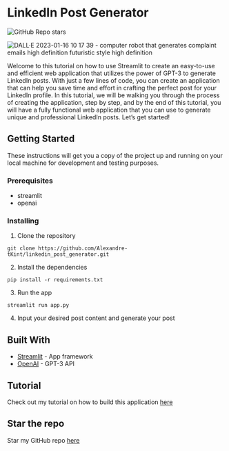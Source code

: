 # LinkedIn Post Generator

![GitHub Repo stars](https://img.shields.io/github/stars/Alexandre-tKint/linkedin_post_generator?style=social)

![DALL·E 2023-01-16 10 17 39 - computer robot that generates complaint emails high definition futuristic style high definition](https://user-images.githubusercontent.com/72978637/213577143-e8b1b0eb-a24a-4fe1-895e-b7bf08acc0b1.png)

Welcome to this tutorial on how to use Streamlit to create an easy-to-use and efficient web application that utilizes the power of GPT-3 to generate LinkedIn posts. With just a few lines of code, you can create an application that can help you save time and effort in crafting the perfect post for your LinkedIn profile. In this tutorial, we will be walking you through the process of creating the application, step by step, and by the end of this tutorial, you will have a fully functional web application that you can use to generate unique and professional LinkedIn posts. Let’s get started!


## Getting Started

These instructions will get you a copy of the project up and running on your local machine for development and testing purposes.

### Prerequisites

- streamlit
- openai

### Installing

1. Clone the repository
```
git clone https://github.com/Alexandre-tKint/linkedin_post_generator.git
```

2. Install the dependencies
```
pip install -r requirements.txt
```

3. Run the app
```
streamlit run app.py
```


4. Input your desired post content and generate your post

## Built With

- [Streamlit](https://www.streamlit.io/) - App framework
- [OpenAI](https://openai.com/) - GPT-3 API

## Tutorial

Check out my tutorial on how to build this application [here](https://medium.com/@alexandre.tkint/streamline-your-linkedin-posts-with-gpt-3-build-a-pro-level-post-generator-in-minutes-4c0ff52d36b6)

## Star the repo

Star my GitHub repo [here](https://github.com/Alexandre-tKint/linkedin_post_generator)
